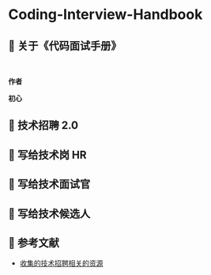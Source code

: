 # Coding-Interview-Handbook


## 📖 关于《代码面试手册》


<br>

**作者**



**初心**




## 📌 技术招聘 2.0



## 📌 写给技术岗 HR



## 📌 写给技术面试官


## 📌 写给技术候选人


## 📌 参考文献


- [收集的技术招聘相关的资源](参考文献/收集的技术招聘相关的资源.md)
